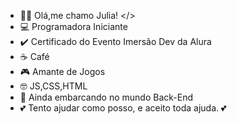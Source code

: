 - 👩‍💻 Olá,me chamo Julia! </>
- 💻 Programadora Iniciante
- ✔️ Certificado do Evento Imersão Dev da Alura 
- ☕ Café
- 🎮 Amante de Jogos
- 🤓 JS,CSS,HTML
- 📝 Ainda embarcando no mundo Back-End
- 💕 Tento ajudar como posso, e aceito toda ajuda. 💕
